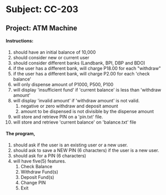 # Subject: CC-203
## Project: ATM Machine
#### Instructions:
1. should have an initial balance of 10,000
2. should consider new or current user
3. should consider different banks (Landbank, BPI, DBP and BDO)
4. if the user has a different bank, will charge P18.00 for each "withdraw"
5. if the user has a different bank, will charge P2.00 for each 'check balance'
6. will only dispense amount of P1000, P500, P100
7. will display 'insufficient fund' if 'current balance' is less than 'withdraw amount'
8. will display 'invalid amount' if 'withdraw amount' is not valid.
	1. negative or zero withdraw and deposit amount
	2. amount to be dispensed is not divisible by the dispense amount
9. will store and retrieve PIN on a 'pin.txt' file.
10. will store and retrieve 'current balance' on 'balance.txt' file

#### The program,
1. should ask if the user is an existing user or a new user.
2. should ask to save a NEW PIN (6 characters) if the user is a new user.
3. should ask for a PIN (6 characters)
4. will have five(5) features.
	1. Check Balance
	2. Withdraw Fund(s)
	3. Deposit Fund(s)
	4. Change PIN
	5. Exit 
